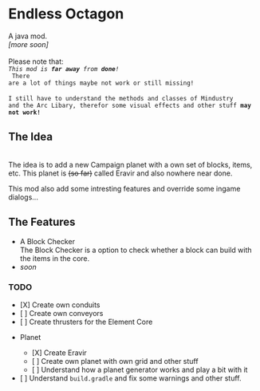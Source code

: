 # Endless Octagon
A java mod. <br> *[more soon]*
<br><br>
Please note that:<br>
<code><i>This mod is <b>far away</b> from <b>done</b>! </i><br>
There are a lot of things maybe not work or still missing!</code>
<br>
<br>
<code>I still have to understand the methods and classes of Mindustry and the Arc Libary, therefor some visual effects and other stuff <b>may not work!</b></code>

## The Idea
<br>
The idea is to add a new Campaign planet with a own set of blocks, items, etc.
This planet is <del>(so far)</del> called Eravir and also nowhere near done.

This mod also add some intresting features and override some ingame dialogs...

## The Features
<ul>
  <li> 
    A Block Checker
    <br>
    The Block Checker is a option to check whether a block can build with the items in the core.
  </li>
  <li> <i>soon</i> </li>
</ul>

### TODO
<ul>
  <li>
    [X] Create own conduits
  </li>
  <li>
    [ ] Create own conveyors
  </li>
  <li>
    [ ] Create thrusters for the Element Core
  </li>
  <li>
    <p> Planet </p>
      <ul>
        <li>
          [X] Create Eravir
        </li>
        <li>
          [ ] Create own planet with own grid and other stuff
        </li>
        <li>
          [ ] Understand how a planet generator works and play a bit with it
      </ul>
   </li>
  <li>
  [ ] Understand <code>build.gradle</code> and fix some warnings and other stuff.
  </li>
</ul>
